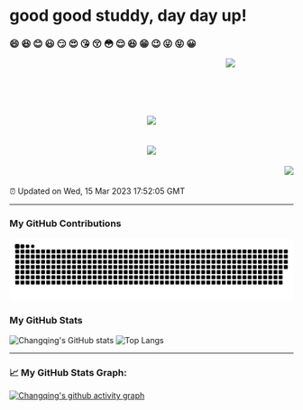 # good good studdy, day day up!

### 😄 😆 😊 😃 😏 😍 😘 😚 😳 😌 😆 😁 😉 😜 😝 😀

<a href="https://github.com/thx1970s/iBeats"><img align="right" width="120px" src="https://raw.githubusercontent.com/thx1970s/iBeats/main/files/heart.svg"/> </a>

<br/>
<br/>
<br/>
<br/>
<br/>
<br/>

<div align="center">
  <img src="https://metrics.lecoq.io/thx1970s?template=classic&config.timezone=Asia%2FChongqing">
</div>

<br/>
<br/>

<div align="center"> <img src="https://github-readme-streak-stats.herokuapp.com/?user=thx1970s"></img> </div>

<br/>

<div align="right">
  <img src="https://visitor-badge.glitch.me/badge?page_id=Changqing" /> 
</div>

<br/>
⏰ Updated on Wed, 15 Mar 2023 17:52:05 GMT

---

### My GitHub Contributions

![](https://raw.githubusercontent.com/thx1970s/thx1970s/main/assets/github-contribution-grid-snake.svg)

### My GitHub Stats
![Changqing's GitHub stats](https://github-readme-stats.vercel.app/api?username=thx1970s&include_all_commits=true&show_icons=true&theme=radical&bg_color=30,e96443,904e95&title_color=fff&text_color=fff)
![Top Langs](https://github-readme-stats.vercel.app/api/top-langs/?username=thx1970s&layout=compact)

---
### 📈 My GitHub Stats Graph:
[![Changqing's github activity graph](https://github-readme-activity-graph.cyclic.app/graph?username=Changqing&theme=github-compact)](https://github.com/Changqing/github-readme-activity-graph)

